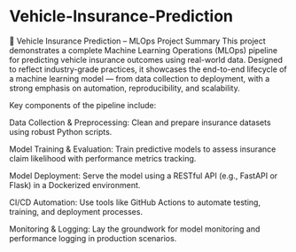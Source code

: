 # Vehicle-Insurance-Prediction

🚗 Vehicle Insurance Prediction – MLOps Project Summary
This project demonstrates a complete Machine Learning Operations (MLOps) pipeline for predicting vehicle insurance outcomes using real-world data. Designed to reflect industry-grade practices, it showcases the end-to-end lifecycle of a machine learning model — from data collection to deployment, with a strong emphasis on automation, reproducibility, and scalability.

Key components of the pipeline include:

Data Collection & Preprocessing: Clean and prepare insurance datasets using robust Python scripts.

Model Training & Evaluation: Train predictive models to assess insurance claim likelihood with performance metrics tracking.

Model Deployment: Serve the model using a RESTful API (e.g., FastAPI or Flask) in a Dockerized environment.

CI/CD Automation: Use tools like GitHub Actions to automate testing, training, and deployment processes.

Monitoring & Logging: Lay the groundwork for model monitoring and performance logging in production scenarios.
